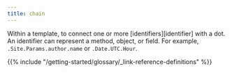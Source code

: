 ```yaml
---
title: chain
---
```


Within a template, to connect one or more [identifiers][identifier] with a dot. An identifier can represent a method, object, or field. For example, `.Site.Params.author.name` or `.Date.UTC.Hour`.

{{% include "/getting-started/glossary/_link-reference-definitions" %}}
